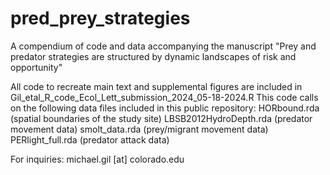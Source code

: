 # pred_prey_strategies
A compendium of code and data accompanying the manuscript "Prey and predator strategies are structured by dynamic landscapes of risk and opportunity"

All code to recreate main text and supplemental figures are included in Gil_etal_R_code_Ecol_Lett_submission_2024_05-18-2024.R
This code calls on the following data files included in this public repository:
HORbound.rda (spatial boundaries of the study site)
LBSB2012HydroDepth.rda (predator movement data)
smolt_data.rda (prey/migrant movement data)
PERlight_full.rda (predator attack data)

For inquiries: michael.gil [at] colorado.edu
